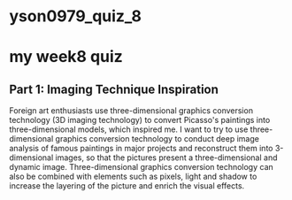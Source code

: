 # yson0979_quiz_8
# my week8 quiz

## Part 1: Imaging Technique Inspiration
Foreign art enthusiasts use three-dimensional graphics conversion technology (3D imaging technology) to convert Picasso's paintings into three-dimensional models, which inspired me. I want to try to use three-dimensional graphics conversion technology to conduct deep image analysis of famous paintings in major projects and reconstruct them into 3-dimensional images, so that the pictures present a three-dimensional and dynamic image. Three-dimensional graphics conversion technology can also be combined with elements such as pixels, light and shadow to increase the layering of the picture and enrich the visual effects.